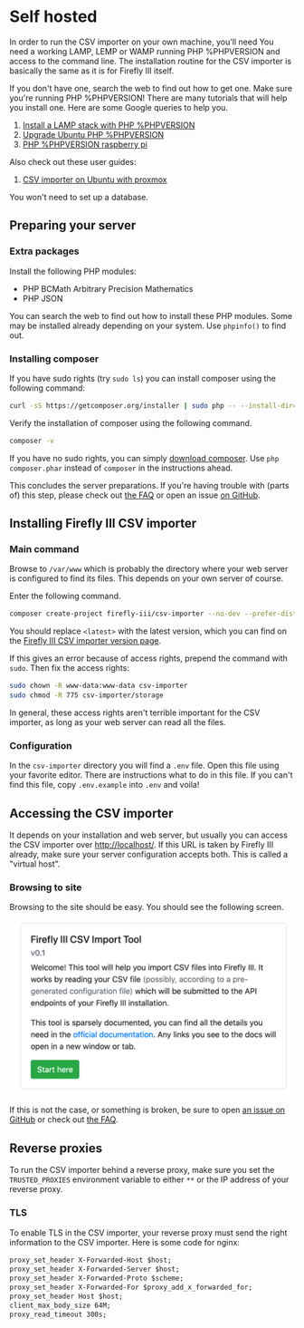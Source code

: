 # Self hosted

In order to run the CSV importer on your own machine, you'll need You need a working LAMP, LEMP or WAMP running PHP %PHPVERSION and access to the command line. The installation routine for the CSV importer is basically the same as it is for Firefly III itself.

If you don't have one, search the web to find out how to get one. Make sure you're running PHP %PHPVERSION! There are many tutorials that will help you install one. Here are some Google queries to help you.

1. [Install a LAMP stack with PHP %PHPVERSION](https://www.google.com/search?q=lamp+stack+php+%PHPVERSION)
2. [Upgrade Ubuntu PHP %PHPVERSION](https://www.google.com/search?q=upgrade+ubuntu+php+%PHPVERSION)
3. [PHP %PHPVERSION raspberry pi](https://www.google.nl/search?q=PHP+%PHPVERSION+raspberry+pi)

Also check out these user guides:

1. [CSV importer on Ubuntu with proxmox](https://gist.github.com/Engr-AllanG/e87f827092e3a6b876b912cd897428ae)

You won't need to set up a database.

## Preparing your server

### Extra packages

Install the following PHP modules:

* PHP BCMath Arbitrary Precision Mathematics
* PHP JSON

You can search the web to find out how to install these PHP modules. Some may be installed already depending on your system. Use `phpinfo()` to find out.

### Installing composer

If you have sudo rights (try `sudo ls`) you can install composer using the following command:

```bash
curl -sS https://getcomposer.org/installer | sudo php -- --install-dir=/usr/local/bin --filename=composer
```

Verify the installation of composer using the following command.

```bash
composer -v
```

If you have no sudo rights, you can simply [download composer](https://getcomposer.org/download/). Use `php composer.phar` instead of `composer` in the instructions ahead.

This concludes the server preparations. If you're having trouble with (parts of) this step, please check out [the FAQ](../errors/freq_questions.md) or open an issue [on GitHub](https://github.com/firefly-iii/firefly-iii).

## Installing Firefly III CSV importer

### Main command

Browse to `/var/www` which is probably the directory where your web server is configured to find its files. This depends on your own server of course.

Enter the following command. 

```bash
composer create-project firefly-iii/csv-importer --no-dev --prefer-dist csv-importer <latest>
```

You should replace `<latest>` with the latest version, which you can find on the [Firefly III CSV importer version page](https://version.firefly-iii.org/).

If this gives an error because of access rights, prepend the command with `sudo`. Then fix the access rights:

```bash   
sudo chown -R www-data:www-data csv-importer
sudo chmod -R 775 csv-importer/storage
```

In general, these access rights aren't terrible important for the CSV importer, as long as your web server can read all the files.

### Configuration

In the `csv-importer` directory you will find a `.env` file. Open this file using your favorite editor. There are instructions what to do in this file. If you can't find this file, copy `.env.example` into `.env` and voila!

## Accessing the CSV importer

It depends on your installation and web server, but usually you can access the CSV importer over [http://localhost/](http://localhost/). If this URL is taken by Firefly III already, make sure your server configuration accepts both. This is called a "virtual host".

### Browsing to site

Browsing to the site should be easy. You should see the following screen.

![Opening screen of the CSV importer.](images/opening.png)

If this is not the case, or something is broken, be sure to open [an issue on GitHub](https://github.com/firefly-iii/firefly-iii) or check out [the FAQ](../errors/freq_questions.md).

## Reverse proxies

To run the CSV importer behind a reverse proxy, make sure you set the `TRUSTED_PROXIES` environment variable to either `**` or the IP address of your reverse proxy.

### TLS

To enable TLS in the CSV importer, your reverse proxy must send the right information to the CSV importer. Here is some code for nginx:

```
proxy_set_header X-Forwarded-Host $host;
proxy_set_header X-Forwarded-Server $host;
proxy_set_header X-Forwarded-Proto $scheme;
proxy_set_header X-Forwarded-For $proxy_add_x_forwarded_for;
proxy_set_header Host $host;
client_max_body_size 64M;
proxy_read_timeout 300s;
```
